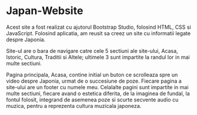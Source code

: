 # Japan-Website
 Acest site a fost realizat cu ajutorul Bootstrap Studio, folosind HTML, CSS si JavaScript.
 Folosind aplicatia, am reusit sa creez un site cu informatii legate despre Japonia.
 
 Site-ul are o bara de navigare catre cele 5 sectiuni ale site-ului, Acasa, Istoric, Cultura, Traditii si Altele; ultimele 3 sunt impartite la randul lor in mai multe sectiuni.
 
 Pagina principala, Acasa, contine initial un buton ce scrolleaza spre un video despre Japonia, urmat de o succesiune de poze. Fiecare pagina a site-ului are un footer cu numele meu.
 Celalalte pagini sunt impartite in mai multe sectiuni, fiecare avand o estetica diferita, de la imaginea de fundal, la fontul folosit, integrand de asemenea poze si scurte secvente audio cu muzica, pentru a reprezenta cultura muzicala japoneza. 
